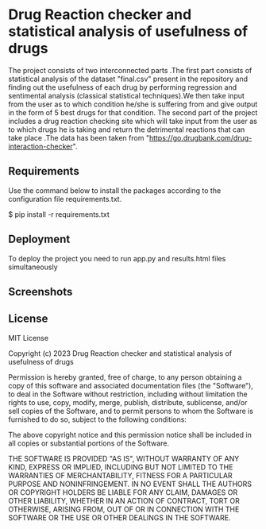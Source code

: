 
# Drug Reaction checker and statistical analysis of usefulness of drugs

The project consists of two interconnected parts .The first part consists of statistical analysis of the dataset "final.csv" present in the repository and finding out the usefulness of each drug by performing regression and sentimental analysis (classical statistical techniques).We then take input from the user as to which condition he/she is suffering from and give output in the form of 5 best drugs for that condition.
The second part of the project includes a drug reaction checking site which will take input from the user as to which drugs he is taking and return the detrimental reactions that can take place .The data has been taken from "https://go.drugbank.com/drug-interaction-checker".

## Requirements
Use the command below to install the packages according to the configuration file requirements.txt.

$ pip install -r requirements.txt
## Deployment
To deploy the project you need to run app.py and results.html files simultaneously

## Screenshots

## License

MIT License

Copyright (c) 2023 Drug Reaction checker and statistical analysis of usefulness of drugs

Permission is hereby granted, free of charge, to any person obtaining a copy
of this software and associated documentation files (the "Software"), to deal
in the Software without restriction, including without limitation the rights
to use, copy, modify, merge, publish, distribute, sublicense, and/or sell
copies of the Software, and to permit persons to whom the Software is
furnished to do so, subject to the following conditions:

The above copyright notice and this permission notice shall be included in all
copies or substantial portions of the Software.

THE SOFTWARE IS PROVIDED "AS IS", WITHOUT WARRANTY OF ANY KIND, EXPRESS OR
IMPLIED, INCLUDING BUT NOT LIMITED TO THE WARRANTIES OF MERCHANTABILITY,
FITNESS FOR A PARTICULAR PURPOSE AND NONINFRINGEMENT. IN NO EVENT SHALL THE
AUTHORS OR COPYRIGHT HOLDERS BE LIABLE FOR ANY CLAIM, DAMAGES OR OTHER
LIABILITY, WHETHER IN AN ACTION OF CONTRACT, TORT OR OTHERWISE, ARISING FROM,
OUT OF OR IN CONNECTION WITH THE SOFTWARE OR THE USE OR OTHER DEALINGS IN THE
SOFTWARE.

